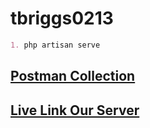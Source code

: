 # tbriggs0213

``` markdown
1. php artisan serve
```

## [Postman Collection](.)

## [Live Link Our Server](.)
